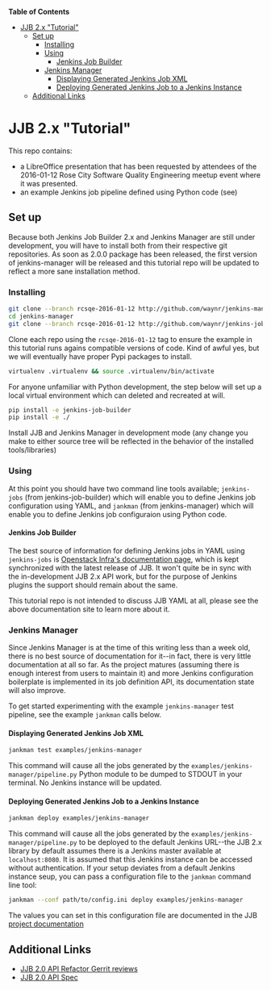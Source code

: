 <!-- markdown-toc start - Don't edit this section. Run M-x markdown-toc-generate-toc again -->
**Table of Contents**

- [JJB 2.x "Tutorial"](#jjb-2x-tutorial)
    - [Set up](#set-up)
        - [Installing](#installing)
        - [Using](#using)
            - [Jenkins Job Builder](#jenkins-job-builder)
        - [Jenkins Manager](#jenkins-manager)
            - [Displaying Generated Jenkins Job XML](#displaying-generated-jenkins-job-xml)
            - [Deploying Generated Jenkins Job to a Jenkins Instance](#deploying-generated-jenkins-job-to-a-jenkins-instance)
    - [Additional Links](#additional-links)

<!-- markdown-toc end -->

# JJB 2.x "Tutorial"

This repo contains:

* a LibreOffice presentation that has been requested by attendees of the
  2016-01-12 Rose City Software Quality Engineering meetup event where it was
  presented.
* an example Jenkins job pipeline defined using Python code (see)

## Set up

Because both Jenkins Job Builder 2.x and Jenkins Manager are still under
development, you will have to install both from their respective git
repositories. As soon as 2.0.0 package has been released, the first version of
jenkins-manager will be released and this tutorial repo will be updated to
reflect a more sane installation method.

### Installing

```bash
git clone --branch rcsqe-2016-01-12 http://github.com/waynr/jenkins-manager
cd jenkins-manager
git clone --branch rcsqe-2016-01-12 http://github.com/waynr/jenkins-job-builder
```
Clone each repo using the `rcsqe-2016-01-12` tag to ensure the example in this
tutorial runs agains compatible versions of code. Kind of awful yes, but we will
eventually have proper Pypi packages to install.


```bash
virtualenv .virtualenv && source .virtualenv/bin/activate
```
For anyone unfamiliar with Python development, the step below will set up a
local virtual environment which can deleted and recreated at will.

```bash
pip install -e jenkins-job-builder
pip install -e ./
```
Install JJB and Jenkins Manager in development mode (any change you make to
either source tree will be reflected in the behavior of the installed
tools/libraries)

### Using

At this point you should have two command line tools available; `jenkins-jobs`
(from jenkins-job-builder) which will enable you to define Jenkins job
configuration using YAML, and `jankman` (from jenkins-manager) which will enable
you to define Jenkins job configuraion using Python code.

#### Jenkins Job Builder

The best source of information for defining Jenkins jobs in YAML using
`jenkins-jobs` is
[Openstack Infra's documentation page](http://docs.openstack.org/infra/jenkins-job-builder/),
which is kept synchronized with the latest release of JJB. It won't quite be in
sync with the in-development JJB 2.x API work, but for the purpose of Jenkins
plugins the support should remain about the same.

This tutorial repo is not intended to discuss JJB YAML at all, please see the
above documentation site to learn more about it.

### Jenkins Manager

Since Jenkins Manager is at the time of this writing less than a week old,
there is no best source of documentation for it--in fact, there is very little
documentation at all so far. As the project matures (assuming there is enough
interest from users to maintain it) and more Jenkins configuration boilerplate
is implemented in its job definition API, its documentation state will also
improve.

To get started experimenting with the example `jenkins-manager` test pipeline,
see the example `jankman` calls below.

#### Displaying Generated Jenkins Job XML

```bash
jankman test examples/jenkins-manager
```

This command will cause all the jobs generated by the
`examples/jenkins-manager/pipeline.py` Python module to be dumped to STDOUT in
your terminal. No Jenkins instance will be updated.

#### Deploying Generated Jenkins Job to a Jenkins Instance

```bash
jankman deploy examples/jenkins-manager
```

This command will cause all the jobs generated by the
`examples/jenkins-manager/pipeline.py` to be deployed to the default Jenkins
URL--the JJB 2.x library by default assumes there is a Jenkins master available
at `localhost:8080`. It is assumed that this Jenkins instance can be accessed
without authentication. If your setup deviates from a default Jenkins instance
seup, you can pass a configuration file to the `jankman` command line tool:

```bash
jankman --conf path/to/config.ini deploy examples/jenkins-manager
```

The values you can set in this configuration file are documented in the JJB
[project documentation](http://docs.openstack.org/infra/jenkins-job-builder/execution.html)


## Additional Links

* [JJB 2.0 API Refactor Gerrit reviews](https://review.openstack.org/#/q/topic:jjb-2.0.0-api)
* [JJB 2.0 API Spec](http://specs.openstack.org/openstack-infra/infra-specs/specs/jenkins-job-builder_2.0.0-api-changes.html#gerrit-topic)
